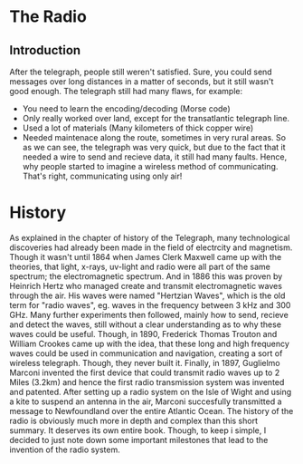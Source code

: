 # The Radio
## Introduction
After the telegraph, people still weren't satisfied. Sure, you could send messages over long distances in a matter of seconds, but it still wasn't good enough. The telegraph still had many flaws, for example:
- You need to learn the encoding/decoding (Morse code)
- Only really worked over land, except for the transatlantic telegraph line.
- Used a lot of materials (Many kilometers of thick copper wire)
- Needed maintenace along the route, sometimes in very rural areas.
So as we can see, the telegraph was very quick, but due to the fact that it needed a wire to send and recieve data, it still had many faults. Hence, why people started to imagine a wireless method of communicating. That's right, communicating using only air!

# History
As explained in the chapter of history of the Telegraph, many technological discoveries had already been made in the field of electrcity and magnetism. Though it wasn't until 1864 when James Clerk Maxwell came up with the theories, that light, x-rays, uv-light and radio were all part of the same spectrum; the electromagnetic spectrum. And in 1886 this was proven by Heinrich Hertz who managed create and transmit electromagnetic waves through the air. His waves were named "Hertzian Waves", which is the old term for "radio waves", eg. waves in the frequency between 3 kHz and 300 GHz. Many further experiments then followed, mainly how to send, recieve and detect the waves, still without a clear understanding as to why these waves could be useful.
Though, in 1890, Frederick Thomas Trouton and William Crookes came up with the idea, that these long and high frequency waves could be used in communication and navigation, creating a sort of wireless telegraph. Though, they never built it. Finally, in 1897, Guglielmo Marconi invented the first device that could transmit radio waves up to 2 Miles (3.2km) and hence the first radio transmission system was invented and patented. 
After setting up a radio system on the Isle of Wight and using a kite to suspend an antenna in the air, Marconi succesfully transmitted a message to Newfoundland over the entire Atlantic Ocean.
The history of the radio is obviously much more in depth and complex than this short summary. It deserves its own entire book. Though, to keep i simple, I decided to just note down some important milestones that lead to the invention of the radio system.